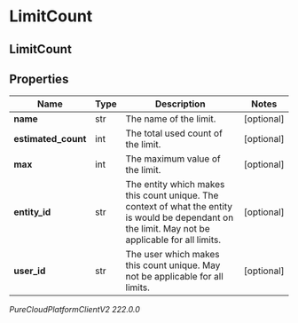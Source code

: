 # LimitCount

## LimitCount

## Properties

|Name | Type | Description | Notes|
|------------ | ------------- | ------------- | -------------|
| **name** | str | The name of the limit. | [optional] |
| **estimated_count** | int | The total used count of the limit. | [optional] |
| **max** | int | The maximum value of the limit. | [optional] |
| **entity_id** | str | The entity which makes this count unique. The context of what the entity is would be dependant on the limit. May not be applicable for all limits. | [optional] |
| **user_id** | str | The user which makes this count unique. May not be applicable for all limits. | [optional] |



_PureCloudPlatformClientV2 222.0.0_
